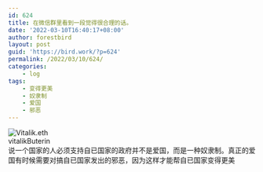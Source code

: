 ```yaml
---
id: 624
title: 在微信群里看到一段觉得很合理的话。
date: '2022-03-10T16:40:17+08:00'
author: forestbird
layout: post
guid: 'https://bird.work/?p=624'
permalink: /2022/03/10/624/
categories:
    - log
tags:
    - 变得更美
    - 奴隶制
    - 爱国
    - 邪恶
---
```


![Vitalik.eth](https://bird.work/usr/uploads/2022/03/3584974378.png "Vitalik.eth")  
vitalikButerin  
说一个国家的人必须支持自已国家的政府并不是爱国，而是一种奴隶制。真正的爱国有时候需要对搞自已国家发出的邪恶，因为这样才能帮自已国家变得更美